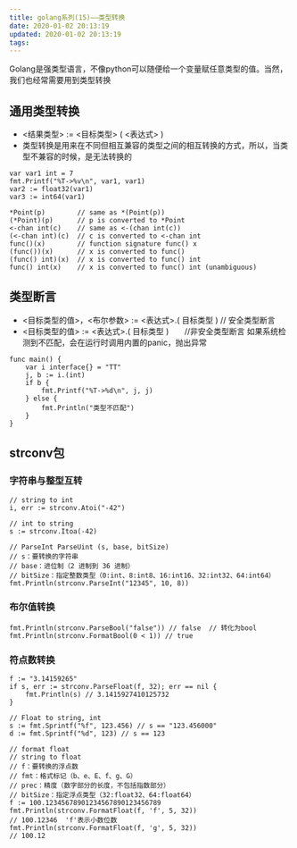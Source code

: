 ```yaml
---
title: golang系列(15)——类型转换
date: 2020-01-02 20:13:19
updated: 2020-01-02 20:13:19
tags:
---
```


Golang是强类型语言，不像python可以随便给一个变量赋任意类型的值。当然，我们也经常需要用到类型转换

<!-- more -->

## 通用类型转换

* <结果类型> := <目标类型> ( <表达式> )
* 类型转换是用来在不同但相互兼容的类型之间的相互转换的方式，所以，当类型不兼容的时候，是无法转换的

```golang
var var1 int = 7
fmt.Printf("%T->%v\n", var1, var1)
var2 := float32(var1)
var3 := int64(var1)
    
*Point(p)        // same as *(Point(p))
(*Point)(p)      // p is converted to *Point
<-chan int(c)    // same as <-(chan int(c))
(<-chan int)(c)  // c is converted to <-chan int
func()(x)        // function signature func() x
(func())(x)      // x is converted to func()
(func() int)(x)  // x is converted to func() int
func() int(x)    // x is converted to func() int (unambiguous)
```

## 类型断言

* <目标类型的值>，<布尔参数> := <表达式>.( 目标类型 ) // 安全类型断言
* <目标类型的值> := <表达式>.( 目标类型 )　　//非安全类型断言 如果系统检测到不匹配，会在运行时调用内置的panic，抛出异常


```golang
func main() {
    var i interface{} = "TT"
    j, b := i.(int)
    if b {
        fmt.Printf("%T->%d\n", j, j)
    } else {
        fmt.Println("类型不匹配")
    }
}
```

## strconv包

### 字符串与整型互转

```golang
// string to int
i, err := strconv.Atoi("-42")

// int to string
s := strconv.Itoa(-42) 

// ParseInt ParseUint (s, base, bitSize)
// s：要转换的字符串
// base：进位制（2 进制到 36 进制）
// bitSize：指定整数类型（0:int、8:int8、16:int16、32:int32、64:int64）
fmt.Println(strconv.ParseInt("12345", 10, 8))
```


### 布尔值转换

```golang
fmt.Println(strconv.ParseBool("false")) // false  // 转化为bool
fmt.Println(strconv.FormatBool(0 < 1)) // true
```

### 符点数转换

```golang
f := "3.14159265"
if s, err := strconv.ParseFloat(f, 32); err == nil {
    fmt.Println(s) // 3.1415927410125732
}

// Float to string, int
s := fmt.Sprintf("%f", 123.456) // s == "123.456000"
d := fmt.Sprintf("%d", 123) // s == 123

// format float 
// string to float
// f：要转换的浮点数
// fmt：格式标记（b、e、E、f、g、G）
// prec：精度（数字部分的长度，不包括指数部分）
// bitSize：指定浮点类型（32:float32、64:float64）
f := 100.12345678901234567890123456789
fmt.Println(strconv.FormatFloat(f, 'f', 5, 32))
// 100.12346  'f'表示小数位数
fmt.Println(strconv.FormatFloat(f, 'g', 5, 32))
// 100.12
```




